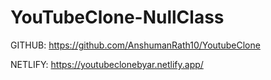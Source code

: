 # YouTubeClone-NullClass

GITHUB: https://github.com/AnshumanRath10/YoutubeClone 

NETLIFY: https://youtubeclonebyar.netlify.app/

